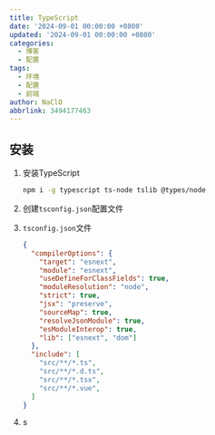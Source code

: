 ```yaml
---
title: TypeScript
date: '2024-09-01 00:00:00 +0800'
updated: '2024-09-01 00:00:00 +0800'
categories:
  - 博客
  - 配置
tags:
  - 环境
  - 配置
  - 前端
author: NaClO
abbrlink: 3494177463
---
```


## 安装

1. 安装TypeScript

   ```bash
   npm i -g typescript ts-node tslib @types/node 
   ```

2. 创建`tsconfig.json`配置文件

3. `tsconfig.json`文件

   ```json
   {
     "compilerOptions": {
       "target": "esnext",
       "module": "esnext",
       "useDefineForClassFields": true,
       "moduleResolution": "node",
       "strict": true,
       "jsx": "preserve",
       "sourceMap": true,
       "resolveJsonModule": true,
       "esModuleInterop": true,
       "lib": ["esnext", "dom"]
     },
     "include": [
       "src/**/*.ts",
       "src/**/*.d.ts",
       "src/**/*.tsx",
       "src/**/*.vue",
     ]
   }
   ```

4. s